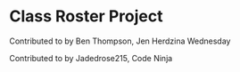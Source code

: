 # Class Roster Project
Contributed to by Ben Thompson, Jen Herdzina
Wednesday

Contributed to by Jadedrose215, Code Ninja
